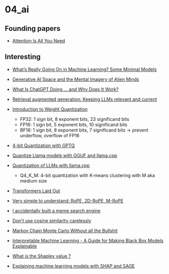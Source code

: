 # 04_ai

## Founding papers

- [Attention Is All You Need](https://arxiv.org/abs/1706.03762)

## Interesting

- [What’s Really Going On in Machine Learning? Some Minimal Models](https://writings.stephenwolfram.com/2024/08/whats-really-going-on-in-machine-learning-some-minimal-models/)
- [Generative AI Space and the Mental Imagery of Alien Minds](https://writings.stephenwolfram.com/2023/07/generative-ai-space-and-the-mental-imagery-of-alien-minds/)
- [What Is ChatGPT Doing … and Why Does It Work?](https://writings.stephenwolfram.com/2023/02/what-is-chatgpt-doing-and-why-does-it-work/)

- [Retrieval augmented generation: Keeping LLMs relevant and current](https://stackoverflow.blog/2023/10/18/retrieval-augmented-generation-keeping-llms-relevant-and-current/)
- [Introduction to Weight Quantization](https://towardsdatascience.com/introduction-to-weight-quantization-2494701b9c0c)
    - FP32: 1 sign bit, 8 exponent bits, 23 significand bits
    - FP16: 1 sign bit, 5 exponent bits, 10 significand bits
    - BF16: 1 sign bit, 8 exponent bits, 7 significand bits -> prevent underflow, overflow of FP16
- [4-bit Quantization with GPTQ](https://towardsdatascience.com/4-bit-quantization-with-gptq-36b0f4f02c34)
- [Quantize Llama models with GGUF and llama.cpp](https://towardsdatascience.com/quantize-llama-models-with-ggml-and-llama-cpp-3612dfbcc172)
- [Quantization of LLMs with llama.cpp](https://medium.com/@ingridwickstevens/quantization-of-llms-with-llama-cpp-9bbf59deda35)
    - Q4_K_M: 4-bit quantization with K-means clustering with M aka medium size
- [Transformers Laid Out](https://goyalpramod.github.io/blogs/Transformers_laid_out/)
- [Very simple to understand: RoPE, 2D-RoPE, M-RoPE](https://blog.ngxson.com/very-simple-to-understand-rope-2drope-mrope)

- [I accidentally built a meme search engine](https://harper.blog/2024/04/12/i-accidentally-built-a-meme-search-engine/)
- [Don't use cosine similarity carelessly](https://p.migdal.pl/blog/2025/01/dont-use-cosine-similarity)
- [Markov Chain Monte Carlo Without all the Bullshit](https://www.jeremykun.com/2015/04/06/markov-chain-monte-carlo-without-all-the-bullshit/)

- [Interpretable Machine Learning - A Guide for Making Black Box Models Explainable](https://christophm.github.io/interpretable-ml-book/)
- [What is the Shapley value ?](https://medium.com/the-modern-scientist/what-is-the-shapley-value-8ca624274d5a)
- [Explaining machine learning models with SHAP and SAGE](https://iancovert.com/blog/understanding-shap-sage/)
